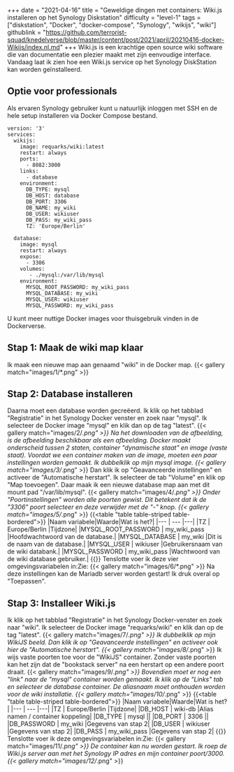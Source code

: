 +++
date = "2021-04-16"
title = "Geweldige dingen met containers: Wiki.js installeren op het Synology Diskstation"
difficulty = "level-1"
tags = ["diskstation", "Docker", "docker-compose", "Synology", "wikijs", "wiki"]
githublink = "https://github.com/terrorist-squad/knedelverse/blob/master/content/post/2021/april/20210416-docker-Wikijs/index.nl.md"
+++
Wiki.js is een krachtige open source wiki software die van documentatie een plezier maakt met zijn eenvoudige interface. Vandaag laat ik zien hoe een Wiki.js service op het Synology DiskStation kan worden geïnstalleerd.
## Optie voor professionals
Als ervaren Synology gebruiker kunt u natuurlijk inloggen met SSH en de hele setup installeren via Docker Compose bestand.
```
version: '3'
services:
  wikijs:
    image: requarks/wiki:latest
    restart: always
    ports:
      - 8082:3000
    links:
      - database
    environment:
      DB_TYPE: mysql
      DB_HOST: database
      DB_PORT: 3306
      DB_NAME: my_wiki
      DB_USER: wikiuser
      DB_PASS: my_wiki_pass
      TZ: 'Europe/Berlin'

  database:
    image: mysql
    restart: always
    expose:
      - 3306
    volumes:
       - ./mysql:/var/lib/mysql
    environment:
      MYSQL_ROOT_PASSWORD: my_wiki_pass
      MYSQL_DATABASE: my_wiki
      MYSQL_USER: wikiuser
      MYSQL_PASSWORD: my_wiki_pass

```
U kunt meer nuttige Docker images voor thuisgebruik vinden in de Dockerverse.
## Stap 1: Maak de wiki map klaar
Ik maak een nieuwe map aan genaamd "wiki" in de Docker map.
{{< gallery match="images/1/*.png" >}}

## Stap 2: Database installeren
Daarna moet een database worden gecreëerd. Ik klik op het tabblad "Registratie" in het Synology Docker venster en zoek naar "mysql". Ik selecteer de Docker image "mysql" en klik dan op de tag "latest".
{{< gallery match="images/2/*.png" >}}
Na het downloaden van de afbeelding, is de afbeelding beschikbaar als een afbeelding. Docker maakt onderscheid tussen 2 staten, container "dynamische staat" en image (vaste staat). Voordat we een container maken van de image, moeten een paar instellingen worden gemaakt. Ik dubbelklik op mijn mysql image.
{{< gallery match="images/3/*.png" >}}
Dan klik ik op "Geavanceerde instellingen" en activeer de "Automatische herstart". Ik selecteer de tab "Volume" en klik op "Map toevoegen". Daar maak ik een nieuwe database map aan met dit mount pad "/var/lib/mysql".
{{< gallery match="images/4/*.png" >}}
Onder "Poortinstellingen" worden alle poorten gewist. Dit betekent dat ik de "3306" poort selecteer en deze verwijder met de "-" knop.
{{< gallery match="images/5/*.png" >}}
{{<table "table table-striped table-bordered">}}
|Naam variabele|Waarde|Wat is het?|
|--- | --- |---|
|TZ	| Europe/Berlin |Tijdzone|
|MYSQL_ROOT_PASSWORD	| my_wiki_pass |Hoofdwachtwoord van de database.|
|MYSQL_DATABASE |	my_wiki |Dit is de naam van de database.|
|MYSQL_USER	| wikiuser |Gebruikersnaam van de wiki databank.|
|MYSQL_PASSWORD |	my_wiki_pass	|Wachtwoord van de wiki database gebruiker.|
{{</table>}}
Tenslotte voer ik deze vier omgevingsvariabelen in:Zie:
{{< gallery match="images/6/*.png" >}}
Na deze instellingen kan de Mariadb server worden gestart! Ik druk overal op "Toepassen".
## Stap 3: Installeer Wiki.js
Ik klik op het tabblad "Registratie" in het Synology Docker-venster en zoek naar "wiki". Ik selecteer de Docker image "requarks/wiki" en klik dan op de tag "latest".
{{< gallery match="images/7/*.png" >}}
Ik dubbelklik op mijn WikiJS beeld. Dan klik ik op "Geavanceerde instellingen" en activeer ook hier de "Automatische herstart".
{{< gallery match="images/8/*.png" >}}
Ik wijs vaste poorten toe voor de "WikiJS" container. Zonder vaste poorten kan het zijn dat de "bookstack server" na een herstart op een andere poort draait.
{{< gallery match="images/9/*.png" >}}
Bovendien moet er nog een "link" naar de "mysql" container worden gemaakt. Ik klik op de "Links" tab en selecteer de database container. De aliasnaam moet onthouden worden voor de wiki installatie.
{{< gallery match="images/10/*.png" >}}
{{<table "table table-striped table-bordered">}}
|Naam variabele|Waarde|Wat is het?|
|--- | --- |---|
|TZ	| Europe/Berlin	|Tijdzone|
|DB_HOST	| wiki-db	|Alias namen / container koppeling|
|DB_TYPE	| mysql	||
|DB_PORT	| 3306	 ||
|DB_PASSWORD	| my_wiki	|Gegevens van stap 2|
|DB_USER	| wikiuser |Gegevens van stap 2|
|DB_PASS	| my_wiki_pass	|Gegevens van stap 2|
{{</table>}}
Tenslotte voer ik deze omgevingsvariabelen in:Zie:
{{< gallery match="images/11/*.png" >}}
De container kan nu worden gestart. Ik roep de Wiki.js server aan met het Synology IP adres en mijn container poort/3000.
{{< gallery match="images/12/*.png" >}}